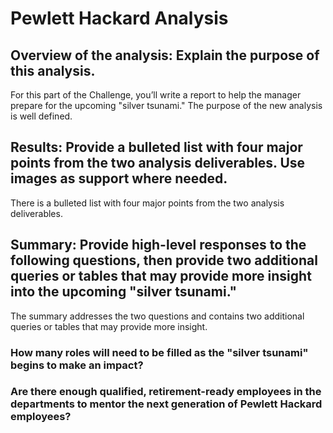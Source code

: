 # Pewlett Hackard Analysis





## Overview of the analysis: Explain the purpose of this analysis.
For this part of the Challenge, you’ll write a report to help the manager prepare for the upcoming "silver tsunami."
The purpose of the new analysis is well defined.




## Results: Provide a bulleted list with four major points from the two analysis deliverables. Use images as support where needed.
There is a bulleted list with four major points from the two analysis deliverables.






## Summary: Provide high-level responses to the following questions, then provide two additional queries or tables that may provide more insight into the upcoming "silver tsunami."
The summary addresses the two questions and contains two additional queries or tables that may provide more insight.

### How many roles will need to be filled as the "silver tsunami" begins to make an impact?


### Are there enough qualified, retirement-ready employees in the departments to mentor the next generation of Pewlett Hackard employees?














